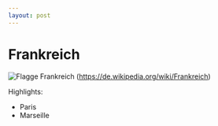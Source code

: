 ```yaml
---
layout: post
---
```


# Frankreich

![Flagge Frankreich](https://upload.wikimedia.org/wikipedia/en/thumb/c/c3/Flag_of_France.svg/300px-Flag_of_France.svg.png)
(https://de.wikipedia.org/wiki/Frankreich)

Highlights:
- Paris
- Marseille
